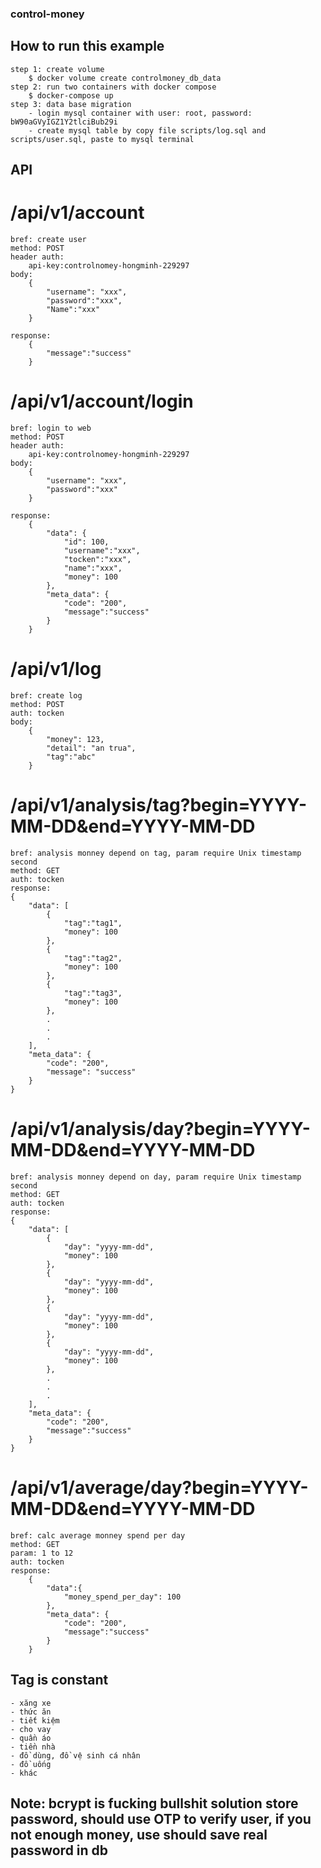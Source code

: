 ### control-money
## How to run this example
    step 1: create volume
        $ docker volume create controlmoney_db_data
    step 2: run two containers with docker compose
        $ docker-compose up
    step 3: data base migration
        - login mysql container with user: root, password: bW90aGVyIGZ1Y2tlciBub29i
        - create mysql table by copy file scripts/log.sql and scripts/user.sql, paste to mysql terminal

## API   
# /api/v1/account
    bref: create user
    method: POST
    header auth:
        api-key:controlnomey-hongminh-229297
    body:
        {
            "username": "xxx",
            "password":"xxx",
            "Name":"xxx"
        }
    
    response:
        {
            "message":"success"
        }

# /api/v1/account/login
    bref: login to web
    method: POST
    header auth:
        api-key:controlnomey-hongminh-229297
    body:
        {
            "username": "xxx",
            "password":"xxx"            
        }
    
    response:
        {
            "data": {
                "id": 100,
                "username":"xxx",
                "tocken":"xxx",
                "name":"xxx",
                "money": 100                                
            },
            "meta_data": {
                "code": "200",
                "message":"success"
            }
        }

# /api/v1/log
    bref: create log 
    method: POST
    auth: tocken
    body:
        {
            "money": 123,
            "detail": "an trua",
            "tag":"abc"
        } 

# /api/v1/analysis/tag?begin=YYYY-MM-DD&end=YYYY-MM-DD
    bref: analysis monney depend on tag, param require Unix timestamp second
    method: GET
    auth: tocken
    response:
    {
        "data": [
            {
                "tag":"tag1",
                "money": 100
            },
            {
                "tag":"tag2",
                "money": 100
            },
            {
                "tag":"tag3",
                "money": 100
            },
            .
            .
            .
        ],
        "meta_data": {
            "code": "200",
            "message": "success"
        }
    }
    
# /api/v1/analysis/day?begin=YYYY-MM-DD&end=YYYY-MM-DD
    bref: analysis monney depend on day, param require Unix timestamp second
    method: GET
    auth: tocken
    response:
    {
        "data": [
            {
                "day": "yyyy-mm-dd",
                "money": 100
            },
            {
                "day": "yyyy-mm-dd",
                "money": 100
            },
            {
                "day": "yyyy-mm-dd",
                "money": 100
            },
            {
                "day": "yyyy-mm-dd",
                "money": 100
            },
            .
            .
            .
        ],
        "meta_data": {
            "code": "200",
            "message":"success"
        }        
    }

# /api/v1/average/day?begin=YYYY-MM-DD&end=YYYY-MM-DD
    bref: calc average monney spend per day
    method: GET
    param: 1 to 12
    auth: tocken
    response:
        {
            "data":{
                "money_spend_per_day": 100
            },
            "meta_data": {
                "code": "200",
                "message":"success"
            }
        }
## Tag is constant
    - xăng xe
    - thức ăn 
    - tiết kiệm
    - cho vay
    - quần áo
    - tiền nhà
    - đồ dùng, đồ vệ sinh cá nhân
    - đồ uống
    - khác
## Note: bcrypt is fucking bullshit solution store password, should use OTP to verify user, if you not enough money, use should save real password in db
